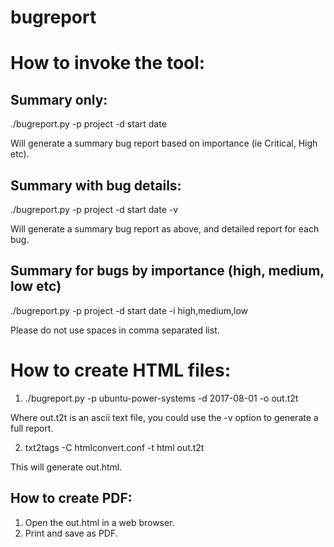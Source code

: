 # bugreport

# How to invoke the tool:
## Summary only:
./bugreport.py -p project -d start date 

Will generate a summary bug report based on importance (ie Critical, High etc).

## Summary with bug details:
./bugreport.py -p project -d start date -v 

Will generate a summary bug report as above, and detailed report for each bug.

## Summary for bugs by importance (high, medium, low etc)
./bugreport.py -p project -d start date -i high,medium,low

Please do not use spaces in comma separated list.

# How to create HTML files:
1. ./bugreport.py -p ubuntu-power-systems -d 2017-08-01 -o out.t2t

Where out.t2t is an ascii text file, you could use the -v option to generate 
a full report.

2. txt2tags -C htmlconvert.conf -t html out.t2t

This will generate out.html.

## How to create PDF:
1. Open the out.html in a web browser.
2. Print and save as PDF.

